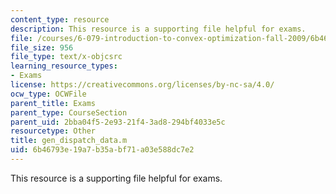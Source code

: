```yaml
---
content_type: resource
description: This resource is a supporting file helpful for exams.
file: /courses/6-079-introduction-to-convex-optimization-fall-2009/6b46793e19a7b35abf71a03e588dc7e2_gen_dispatch_data.m
file_size: 956
file_type: text/x-objcsrc
learning_resource_types:
- Exams
license: https://creativecommons.org/licenses/by-nc-sa/4.0/
ocw_type: OCWFile
parent_title: Exams
parent_type: CourseSection
parent_uid: 2bba04f5-2e93-21f4-3ad8-294bf4033e5c
resourcetype: Other
title: gen_dispatch_data.m
uid: 6b46793e-19a7-b35a-bf71-a03e588dc7e2
---
```

This resource is a supporting file helpful for exams.